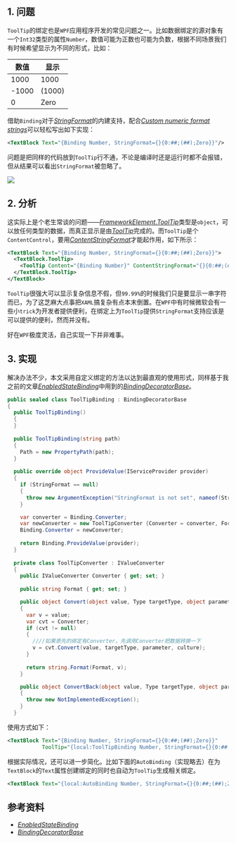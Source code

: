 ## 1. 问题

`ToolTip`的绑定也是`WPF`应用程序开发的常见问题之一。比如数据绑定的源对象有一个`Int32`类型的属性`Number`，数值可能为正数也可能为负数，根据不同场景我们有时候希望显示为不同的形式，比如：

| 数值     | 显示  |
| --------| ----- |
| 1000    | 1000  |
| -1000   | (1000)|
| 0       | Zero  |

借助`Binding`对于[*StringFormat*](https://docs.microsoft.com/en-us/dotnet/api/system.windows.data.bindingbase.stringformat?view=netcore-3.1)的内建支持，配合[*Custom numeric format strings*](https://docs.microsoft.com/en-us/dotnet/standard/base-types/custom-numeric-format-strings#the--section-separator)可以轻松写出如下实现：

```xml
<TextBlock Text="{Binding Number, StringFormat={}{0:##;(##);Zero}}"/>
```

问题是把同样的代码放到`ToolTip`行不通，不论是编译时还是运行时都不会报错，但从结果可以看出`StringFormat`被忽略了。

![](https://filedn.com/lCdMuPWubK2H86dRAWfspRh/BlogImages/ToolTipBinding_Bad.png)


## 2. 分析

这实际上是个老生常谈的问题——[*FrameworkElement.ToolTip*](https://referencesource.microsoft.com/#PresentationFramework/src/Framework/System/Windows/FrameworkElement.cs,dfa9b59a70d7968c)类型是`object`，可以放任何类型的数据，而真正显示是由[*ToolTip*](https://referencesource.microsoft.com/#PresentationFramework/src/Framework/System/Windows/Controls/ToolTip.cs,3b75d3030dfed404)完成的。而`ToolTip`是个`ContentControl`，要用[*ContentStringFormat*](https://referencesource.microsoft.com/#PresentationFramework/src/Framework/System/Windows/Controls/ContentControl.cs,9ac210145afd84c6)才能起作用，如下所示：

```xml
<TextBlock Text="{Binding Number, StringFormat={}{0:##;(##);Zero}}">
  <TextBlock.ToolTip>
    <ToolTip Content="{Binding Number}" ContentStringFormat="{}{0:##;(##);Zero}"/>
  </TextBlock.ToolTip>
</TextBlock>
```

`ToolTip`很强大可以显示复杂信息不假，但`99.99%`的时候我们只是要显示一串字符而已，为了这芝麻大点事把`XAML`搞复杂有点本末倒置。在`WPF`中有时候微软会有一些小`trick`为开发者提供便利，在绑定上为`ToolTip`提供`StringFormat`支持应该是可以提供的便利，然而并没有。

好在`WPF`极度灵活，自己实现一下并非难事。

## 3. 实现

解决办法不少，本文采用自定义绑定的方法以达到最直观的使用形式，同样基于我之前的文章[*EnabledStateBinding*](https://eagleboost.com/2020/06/11/EnabledStateBinding/)中用到的[*BindingDecoratorBase*](http://www.hardcodet.net/2008/04/wpf-custom-binding-class)。


```c#
public sealed class ToolTipBinding : BindingDecoratorBase
{
  public ToolTipBinding()
  {
  }
  
  public ToolTipBinding(string path)
  {
    Path = new PropertyPath(path);
  }
  
  public override object ProvideValue(IServiceProvider provider)
  {
    if (StringFormat == null)
    {
      throw new ArgumentException("StringFormat is not set", nameof(StringFormat));
    }

    var converter = Binding.Converter;
    var newConverter = new ToolTipConverter {Converter = converter, Format = StringFormat};
    Binding.Converter = newConverter;
    
    return Binding.ProvideValue(provider);
  }
  
  private class ToolTipConverter : IValueConverter
  {
    public IValueConverter Converter { get; set; }
    
    public string Format { get; set; }

    public object Convert(object value, Type targetType, object parameter, CultureInfo culture)
    {
      var v = value;
      var cvt = Converter;
      if (cvt != null)
      {
        ////如果原先的绑定有Converter，先调用Converter把数据转换一下
        v = cvt.Convert(value, targetType, parameter, culture);
      }
      
      return string.Format(Format, v);
    }

    public object ConvertBack(object value, Type targetType, object parameter, CultureInfo culture)
    {
      throw new NotImplementedException();
    }
  }
```

使用方式如下：

```xml
<TextBlock Text="{Binding Number, StringFormat={}{0:##;(##);Zero}}" 
           ToolTip="{local:ToolTipBinding Number, StringFormat={}{0:##;(##);Zero}}"/>
```

根据实际情况，还可以进一步简化。比如下面的`AutoBinding`（实现略去）在为`TextBlock`的`Text`属性创建绑定的同时也自动为`ToolTip`生成相关绑定。

```xml
<TextBlock Text="{local:AutoBinding Number, StringFormat={}{0:##;(##);Zero}}"/>
```

## 参考资料
+ [*EnabledStateBinding*](https://eagleboost.com/2020/06/11/EnabledStateBinding)
+ [*BindingDecoratorBase*](http://www.hardcodet.net/2008/04/wpf-custom-binding-class)
